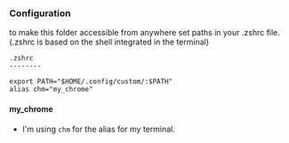 ### Configuration

to make this folder accessible from anywhere set paths in your .zshrc file. (.zshrc is based on the shell integrated in the terminal)

```
.zshrc
--------

export PATH="$HOME/.config/custom/:$PATH"
alias chm="my_chrome"
```

#### my_chrome
- I'm using `chm` for the alias for my terminal. 

